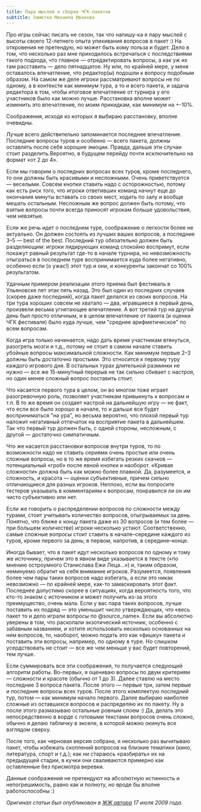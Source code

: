 ```yaml
---
title: Пара мыслей о сборке ЧГК-пакетов
subtitle: Заметка Михаила Иванова
---
```


Про игры сейчас писать не сезон, так что напишу-ка я пару мыслей с высоты своего 12-летнего опыта упихивания вопросов в пакет :) На откровения не претендую, но может быть кому польза и будет. Дело в том, что несколько раз мне приходилось встречаться с последствиями такого подхода, что главное — отредактировать вопросы, а как уж их там расставить — дело пятнадцатое. Ну или, по крайней мере, у меня оставалось впечатление, что редактор(ы) подошли к вопросу подобным образом. На самом же деле игроки рассматривают вопросы не по одному, а в контексте как минимум тура, а то и всего пакета, и задача редактора в том, чтобы итоговое впечатление от турнира у его участников было как можно лучше. Расстановка вполне может изменить это впечатление, по моим прикидкам, как минимум на +-10%.

Соображения, исходя из которых я выбираю расстановку, вполне очевидны.

Лучше всего действительно запоминается последнее впечатление. Последние вопросы туров и особенно — всего пакета, должны оставлять после себя хорошие эмоции. Правда, дальше эти случаи стоит разделить.Вероятно, в будущем перейду почти исключительно на формат «от 2 до 4».

Если мы говорим о последних вопросах всех туров, кроме последнего, то они должны быть красивыми и несложными. Очень приветствуется — веселыми. Совсем кнопки ставить надо с осторожностью, потому как есть риск того, что игроки ответивших команд начнут еще до окончания минуты вставать со своих мест, ходить по залу и вообще мешать остальным. Несложным же вопрос должен быть потому, что взятые вопросы почти всегда приносят игрокам больше удовольствия, чем невзятые.

Если же речь идет о последнем туре, соображение о легкости более не актуально. Он должен состоять из лучших ваших вопросов, а последние 3–5 — best of the best. Последний тур обязательно должен быть разделяющим: игроки лидирующих команд спокойно воспримут, если покажут равный результат где-то в начале турнира, но невозможность отыграться в последнем туре воспринимается куда более негативно, особенно если (о ужас!) этот тур и они, и конкуренты закончат со 100% результатом.

Удачным примером реализации этого приема был фестиваль в Ульяновске лет этак пять назад. Это был один из последних случаев (скорее даже последний), когда пакет делался из своих вопросов. На три тура хороших совсем не хватало — два, игравшиеся в первый день, произвели весьма угнетающее впечатление. А вот третий тур на другой день был просто отличным, и в целом впечатление от пакета (и оценки ЧГК фестиваля) было куда лучше, чем "среднее арифметическое" по всем вопросам.

Когда игра только начинается, надо дать время участникам втянуться, разогреть мозги и т.д., потому не стоит в самом начале ставить убойные вопросы максимальной сложности. Как минимум первые 2–3 должны быть достаточно простыми. Это относится к первому туру каждого игрового дня. В остальных турах длительной разминки не нужно — все же 15-минутный перерыв не так сильно сбивает с настроя, но один менее сложный вопрос поставить стоит.

Что касается первого тура в целом, он во многом тоже играет разогревочную роль, позволяет участникам привыкнуть к вопросам и т.п. В то же время он создает настрой на дальнейшую игру — не факт, что если все было хорошо в начале, то и дальше все будет восприниматься "на ура", но весьма вероятно, что плохой первый тур наложит негативный отпечаток на восприятие пакета в дальнейшем. Так что первый тур должен быть, с одной стороны, несложным, с другой — достаточно симпатичным.

Что же касается расстановки вопросов внутри туров, то по возможности надо не ставить сериями очень простые или очень сложные вопросы, но в то же время избегать резких скачков — потенциальный «гроб» после явной кнопки и наоборот. «Кривая сложности» должна быть как можно более плавной. Да, разумеется, и сложность, и красота — оценки субъективные, причем сильно отличающиеся для разных игроков. Неплохо, если вы попросите тестеров указывать в комментариям к вопросам, понравился ли он им чисто субъективно или нет.

Если же говорить о распределении вопросов по сложности между турами, стоит учитывать количество вопросов, отыгрываемых за день. Понятно, что ближе к концу пакета даже из 30 вопросов (и тем более — при большем количестве) игроки несколько устают. Соответственно, самые сложные вопросы стоит ставить в начале–середине каждого из туров, кроме первого за день; в первом, напротив, в середине–конце.

Иногда бывает, что в пакет идут несколько вопросов по одному и тому же источнику, причем это в явном виде указывается в тексте («по мнению остроумного Станислава Ежи Леца...») и, таким образом, неминуемо обратит на себя внимание игроков. Разумеется, появления более чем пары таких вопросов надо избегать, а если это никак невозможно — по крайней мере, как-то замаскировать этот факт. Последнее допустимо скорее в ситуациях, когда вероятность того, что кто-то знаком с источником и может получить из-за этого преимущество, очень мала. Если у вас пара таких вопросов, лучше поставить их подряд — это уменьшит число утверждающих, что «весь пакет то и дело играли вопросы по @source_name». Если вы абсолютно уверены в том, что раскопали экзотический источник, особенно с забавным названием, и хотите использовать несколько основанных на нем вопросов, то, наоборот, можно подать это как «фишку» пакета и поставить эти вопросы, например, по одному в туре. Но слишком усердствовать не стоит — все же чем меньше у вас будет повторений, тем лучше.

Если суммировать все эти соображения, то получается следующий алгоритм работы. Во-первых, я оцениваю вопросы по двум критериям — сложности и красоте (обычно от 1 до 3). Далее ставлю на место последние 3 вопроса пакета. После этого — первые три, затем первые и последние вопросы всех туров. После этого комплектую последний тур, потом — как минимум начало первого. Далее выбираю наиболее сложные из оставшихся вопросов и распределяю их по пакету. Ну а после этого размазываю остальные ровным слоем :) Да, делать это непосредственно в ворде с готовыми текстами вопросов очень сложно, обычно я делаю табличку в экселе, в которой можно окинуть все взглядом сверху.

После того, как черновая версия собрана, я несколько раз вычитываю пакет, чтобы избежать скоплений вопросов на близкие тематики (кино, литература, спорт и т.д.); как ни стараюсь «разбирать» их на предыдущей стадии, в кучки они сваливаются примерно как оставленные без присмотра веревки.

Данные соображения не претендуют на абсолютную истинность и непогрешимость, равно как и полноту, но вроде бы вполне работоспособны :)

*Оригинал статьи был опубликован в [ЖЖ автора](https://mikeiva.livejournal.com/327769.html) 17 июля 2009 года.*

